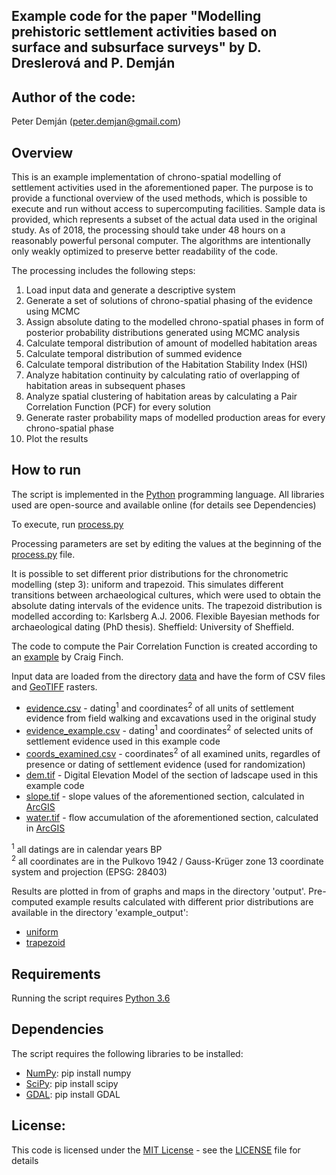 ## Example code for the paper "Modelling prehistoric settlement activities based on surface and subsurface surveys" by D. Dreslerová and P. Demján

## Author of the code:
Peter Demján (peter.demjan@gmail.com)

## Overview
This is an example implementation of chrono-spatial modelling of settlement activities used in the aforementioned paper. The purpose is to provide a functional overview of the used methods, which is possible to execute and run without access to supercomputing facilities. Sample data is provided, which represents a subset of the actual data used in the original study. As of 2018, the processing should take under 48 hours on a reasonably powerful personal computer. The algorithms are intentionally only weakly optimized to preserve better readability of the code.

The processing includes the following steps:
1. Load input data and generate a descriptive system
2. Generate a set of solutions of chrono-spatial phasing of the evidence using MCMC
3. Assign absolute dating to the modelled chrono-spatial phases in form of posterior probability distributions generated using MCMC analysis
4. Calculate temporal distribution of amount of modelled habitation areas
5. Calculate temporal distribution of summed evidence
6. Calculate temporal distribution of the Habitation Stability Index (HSI)
7. Analyze habitation continuity by calculating ratio of overlapping of habitation areas in subsequent phases
8. Analyze spatial clustering of habitation areas by calculating a Pair Correlation Function (PCF) for every solution
9. Generate raster probability maps of modelled production areas for every chrono-spatial phase
10. Plot the results

## How to run

The script is implemented in the [Python](https://www.python.org/) programming language. All libraries used are open-source and available online (for details see Dependencies)

To execute, run [process.py](process.py)

Processing parameters are set by editing the values at the beginning of the [process.py](process.py) file.

It is possible to set different prior distributions for the chronometric modelling (step 3): uniform and trapezoid. This simulates different transitions between archaeological cultures, which were used to obtain the absolute dating intervals of the evidence units. The trapezoid distribution is modelled according to: Karlsberg A.J. 2006. Flexible Bayesian methods for archaeological dating (PhD thesis). Sheffield: University of Sheffield.

The code to compute the Pair Correlation Function is created according to an [example](https://github.com/cfinch/Shocksolution_Examples/tree/master/PairCorrelation) by Craig Finch.

Input data are loaded from the directory [data](data) and have the form of CSV files and [GeoTIFF](https://www.gdal.org/frmt_gtiff.html) rasters.
* [evidence.csv](data/evidence.csv) - dating<sup>1</sup> and coordinates<sup>2</sup> of all units of settlement evidence from field walking and excavations used in the original study
* [evidence_example.csv](data/evidence_example.csv) - dating<sup>1</sup> and coordinates<sup>2</sup> of selected units of settlement evidence used in this example code
* [coords_examined.csv](data/coords_examined.csv) - coordinates<sup>2</sup> of all examined units, regardles of presence or dating of settlement evidence (used for randomization)
* [dem.tif](data/raster/dem.tif) - Digital Elevation Model of the section of ladscape used in this example code
* [slope.tif](data/raster/slope.tif) - slope values of the aforementioned section, calculated in [ArcGIS](http://desktop.arcgis.com/en/arcmap/10.3/tools/spatial-analyst-toolbox/slope.htm)
* [water.tif](data/raster/water.tif) - flow accumulation of the aforementioned section, calculated in [ArcGIS](http://pro.arcgis.com/en/pro-app/tool-reference/spatial-analyst/flow-accumulation.htm)

<sup>1</sup> all datings are in calendar years BP <br>
<sup>2</sup> all coordinates are in the Pulkovo 1942 / Gauss-Krüger zone 13 coordinate system and projection (EPSG: 28403)

Results are plotted in from of graphs and maps in the directory 'output'.
Pre-computed example results calculated with different prior distributions are available in the directory 'example_output':
* [uniform](example_output/uniform)
* [trapezoid](example_output/trapezoid)

## Requirements

Running the script requires [Python 3.6](https://www.python.org/)

## Dependencies

The script requires the following libraries to be installed:
* [NumPy](http://www.numpy.org/): pip install numpy
* [SciPy](https://www.scipy.org/): pip install scipy
* [GDAL](http://www.gdal.org/): pip install GDAL

## License:
This code is licensed under the [MIT License](http://opensource.org/licenses/MIT) - see the [LICENSE](LICENSE) file for details

